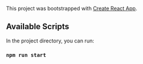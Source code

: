 This project was bootstrapped with [Create React App](https://github.com/facebook/create-react-app).

## Available Scripts

In the project directory, you can run:

### `npm run start`

